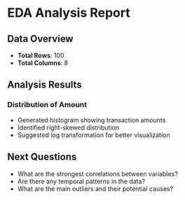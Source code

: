 # EDA Analysis Report

## Data Overview
- **Total Rows**: 100
- **Total Columns**: 8

## Analysis Results
### Distribution of Amount
- Generated histogram showing transaction amounts
- Identified right-skewed distribution
- Suggested log transformation for better visualization

## Next Questions
- What are the strongest correlations between variables?
- Are there any temporal patterns in the data?
- What are the main outliers and their potential causes?
